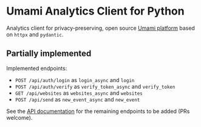 # Umami Analytics Client for Python

Analytics client for privacy-preserving, open source [Umami platform](https://umami.is) based on 
`httpx` and `pydantic`. 

## Partially implemented

Implemented endpoints:

* `POST /api/auth/login` as `login_async` and `login`
* `POST /api/auth/verify` as `verify_token_async` and `verify_token`
* `GET /api/websites` as `websites_async` and `websites`
* `POST /api/send` as `new_event_async` and `new_event`

See the [API documentation](https://umami.is/docs/api) for the remaining endpoints to be added (PRs welcome).
